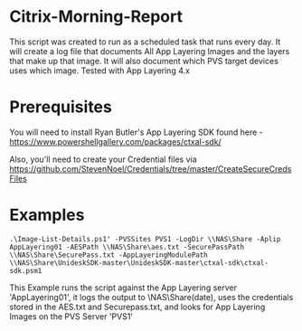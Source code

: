 # Citrix-Morning-Report
This script was created to run as a scheduled task that runs every day.  It will create a log file that documents All App Layering Images and the layers that make up that image.  It will also document which PVS target devices uses which image.
Tested with App Layering 4.x


# Prerequisites
You will need to install Ryan Butler's App Layering SDK found here - https://www.powershellgallery.com/packages/ctxal-sdk/

Also, you'll need to create your Credential files via https://github.com/StevenNoel/Credentials/tree/master/CreateSecureCredsFiles

# Examples
```
.\Image-List-Details.ps1' -PVSSites PVS1 -LogDir \\NAS\Share -Aplip AppLayering01 -AESPath \\NAS\Share\aes.txt -SecurePassPath \\NAS\Share\SecurePass.txt -AppLayeringModulePath \\NAS\Share\UnideskSDK-master\UnideskSDK-master\ctxal-sdk\ctxal-sdk.psm1
```
This Example runs the script against the App Layering server 'AppLayering01', it logs the output to \\NAS\Share\(date), uses the credentials stored in the AES.txt and Securepass.txt, and looks for App Layering Images on the PVS Server 'PVS1'
```
